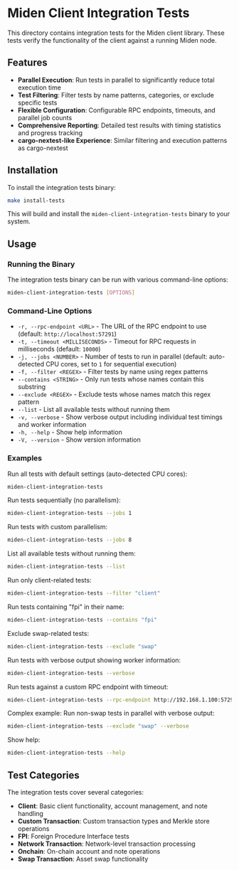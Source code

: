 # Miden Client Integration Tests

This directory contains integration tests for the Miden client library. These tests verify the functionality of the client against a running Miden node.

## Features

- **Parallel Execution**: Run tests in parallel to significantly reduce total execution time
- **Test Filtering**: Filter tests by name patterns, categories, or exclude specific tests
- **Flexible Configuration**: Configurable RPC endpoints, timeouts, and parallel job counts
- **Comprehensive Reporting**: Detailed test results with timing statistics and progress tracking
- **cargo-nextest-like Experience**: Similar filtering and execution patterns as cargo-nextest

## Installation

To install the integration tests binary:

```bash
make install-tests
```

This will build and install the `miden-client-integration-tests` binary to your system.

## Usage

### Running the Binary

The integration tests binary can be run with various command-line options:

```bash
miden-client-integration-tests [OPTIONS]
```

### Command-Line Options

- `-r, --rpc-endpoint <URL>` - The URL of the RPC endpoint to use (default: `http://localhost:57291`)
- `-t, --timeout <MILLISECONDS>` - Timeout for RPC requests in milliseconds (default: `10000`)
- `-j, --jobs <NUMBER>` - Number of tests to run in parallel (default: auto-detected CPU cores, set to `1` for sequential execution)
- `-f, --filter <REGEX>` - Filter tests by name using regex patterns
- `--contains <STRING>` - Only run tests whose names contain this substring
- `--exclude <REGEX>` - Exclude tests whose names match this regex pattern
- `--list` - List all available tests without running them
- `-v, --verbose` - Show verbose output including individual test timings and worker information
- `-h, --help` - Show help information
- `-V, --version` - Show version information

### Examples

Run all tests with default settings (auto-detected CPU cores):
```bash
miden-client-integration-tests
```

Run tests sequentially (no parallelism):
```bash
miden-client-integration-tests --jobs 1
```

Run tests with custom parallelism:
```bash
miden-client-integration-tests --jobs 8
```

List all available tests without running them:
```bash
miden-client-integration-tests --list
```

Run only client-related tests:
```bash
miden-client-integration-tests --filter "client"
```

Run tests containing "fpi" in their name:
```bash
miden-client-integration-tests --contains "fpi"
```

Exclude swap-related tests:
```bash
miden-client-integration-tests --exclude "swap"
```

Run tests with verbose output showing worker information:
```bash
miden-client-integration-tests --verbose
```

Run tests against a custom RPC endpoint with timeout:
```bash
miden-client-integration-tests --rpc-endpoint http://192.168.1.100:57291 --timeout 30000
```

Complex example: Run non-swap tests in parallel with verbose output:
```bash
miden-client-integration-tests --exclude "swap" --verbose
```

Show help:
```bash
miden-client-integration-tests --help
```

## Test Categories

The integration tests cover several categories:

- **Client**: Basic client functionality, account management, and note handling
- **Custom Transaction**: Custom transaction types and Merkle store operations
- **FPI**: Foreign Procedure Interface tests
- **Network Transaction**: Network-level transaction processing
- **Onchain**: On-chain account and note operations
- **Swap Transaction**: Asset swap functionality
